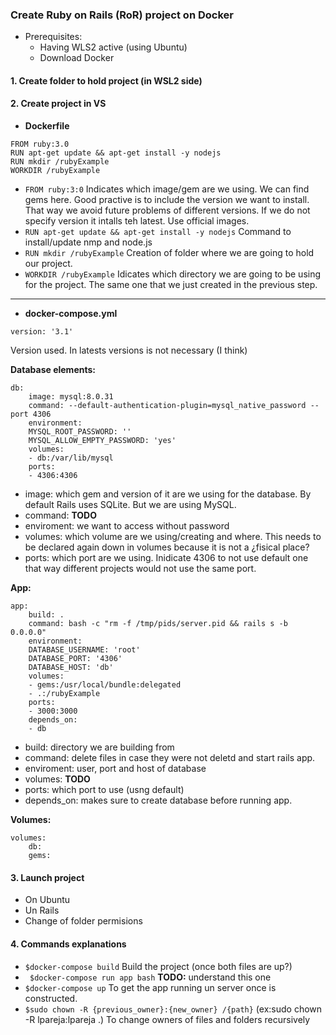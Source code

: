 ### Create Ruby on Rails (RoR) project on Docker

- Prerequisites:
  - Having WLS2 active (using Ubuntu)
  - Download Docker

#### 1. Create folder to hold project (in WSL2 side)
#### 2. Create project in VS
 - **Dockerfile**
  ``` 
  FROM ruby:3.0
  RUN apt-get update && apt-get install -y nodejs
  RUN mkdir /rubyExample
  WORKDIR /rubyExample
  ```

  - ``` FROM ruby:3:0 ```
    Indicates which image/gem are we using. We can find gems here. Good practive is to include the version we want to install. That way we avoid future problems of different versions. If we do not specify version it intalls teh latest. Use official images.
  - ``` RUN apt-get update && apt-get install -y nodejs ```
    Command to install/update nmp and node.js
  - ``` RUN mkdir /rubyExample ```
    Creation of folder where we are going to hold our project.
  - ``` WORKDIR /rubyExample ```
    Idicates which directory we are going to be using for the project. The same one that we just created in the previous step.
---
 - **docker-compose.yml**
```
version: '3.1'
```
Version used. In latests versions is not necessary (I think)

**Database elements:**
```
db: 
    image: mysql:8.0.31
    command: --default-authentication-plugin=mysql_native_password --port 4306
    environment:
    MYSQL_ROOT_PASSWORD: ''
    MYSQL_ALLOW_EMPTY_PASSWORD: 'yes'
    volumes:
    - db:/var/lib/mysql
    ports: 
    - 4306:4306
```
- image: which gem and version of it are we using for the database. By default Rails uses SQLite. But we are using MySQL.
- command: **TODO**
- enviroment: we want to access without password
- volumes: which volume are we using/creating and where. This needs to be declared again down in volumes because it is not a ¿fisical place?
- ports: which port are we using. Inidicate 4306 to not use default one that way different projects would not use the same port.

**App:**
```
app:
    build: .
    command: bash -c "rm -f /tmp/pids/server.pid && rails s -b 0.0.0.0"
    environment:
    DATABASE_USERNAME: 'root'
    DATABASE_PORT: '4306'
    DATABASE_HOST: 'db'
    volumes:
    - gems:/usr/local/bundle:delegated
    - .:/rubyExample
    ports:
    - 3000:3000
    depends_on: 
    - db
```
- build: directory we are building from
- command: delete files in case they were not deletd and start rails app.
- enviroment: user, port and host of database
- volumes: **TODO**
- ports: which port to use (usng default)
- depends_on: makes sure to create database before running app.

**Volumes:**
```
volumes: 
    db: 
    gems:
```

#### 3. Launch project
  - On Ubuntu
  - Un Rails
  - Change of folder permisions

#### 4. Commands explanations
   -  ``` $docker-compose build ``` 
Build the project (once both files are up?)
   - ``` $docker-compose run app bash``` **TODO:** understand this one
   - ``` $docker-compose up ``` To get the app running un server once is constructed.
   - ``` $sudo chown -R {previous_owner}:{new_owner} /{path} ``` (ex:sudo chown -R lpareja:lpareja .) To change owners of files and folders recursively